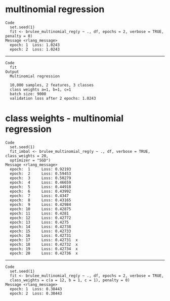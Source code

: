 # multinomial regression

    Code
      set.seed(1)
      fit <- brulee_multinomial_reg(y ~ ., df, epochs = 2, verbose = TRUE, penalty = 0)
    Message <rlang_message>
      epoch: 1 	Loss: 1.0243 
      epoch: 2 	Loss: 1.0243 

---

    Code
      fit
    Output
      Multinomial regression
      
      10,000 samples, 2 features, 3 classes 
      class weights a=1, b=1, c=1 
      batch size: 9000 
      validation loss after 2 epochs: 1.0243 

# class weights - multinomial regression

    Code
      set.seed(1)
      fit_imbal <- brulee_multinomial_reg(y ~ ., df, verbose = TRUE, class_weights = 20,
      optimizer = "SGD")
    Message <rlang_message>
      epoch:  1 	Loss: 0.92193 
      epoch:  2 	Loss: 0.59453 
      epoch:  3 	Loss: 0.50279 
      epoch:  4 	Loss: 0.46659 
      epoch:  5 	Loss: 0.44918 
      epoch:  6 	Loss: 0.43992 
      epoch:  7 	Loss: 0.4347 
      epoch:  8 	Loss: 0.43165 
      epoch:  9 	Loss: 0.42984 
      epoch: 10 	Loss: 0.42875 
      epoch: 11 	Loss: 0.4281 
      epoch: 12 	Loss: 0.42772 
      epoch: 13 	Loss: 0.4275 
      epoch: 14 	Loss: 0.42738 
      epoch: 15 	Loss: 0.42733 
      epoch: 16 	Loss: 0.42731 
      epoch: 17 	Loss: 0.42731  x 
      epoch: 18 	Loss: 0.42732  x 
      epoch: 19 	Loss: 0.42734  x 
      epoch: 20 	Loss: 0.42736  x 

---

    Code
      set.seed(1)
      fit <- brulee_multinomial_reg(y ~ ., df, epochs = 2, verbose = TRUE,
      class_weights = c(a = 12, b = 1, c = 1), penalty = 0)
    Message <rlang_message>
      epoch: 1 	Loss: 0.38443 
      epoch: 2 	Loss: 0.38443 

